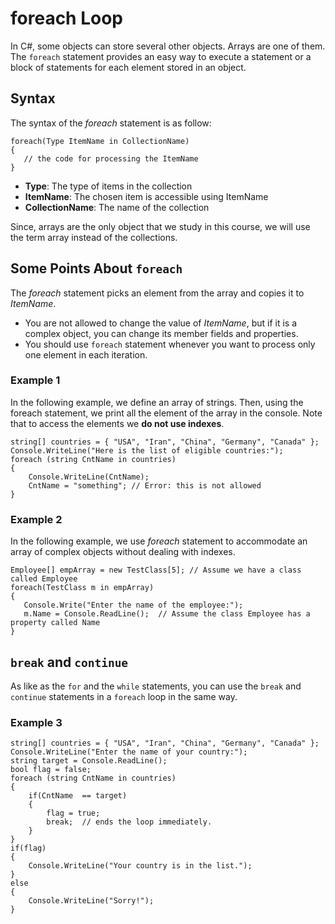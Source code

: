 # foreach Loop

In C#, some objects can store several other objects. Arrays are one of them. The `foreach` statement provides an easy way to execute a statement or a block of statements for each element stored in an object.

## Syntax

The syntax of the _foreach_ statement is as follow:

```
foreach(Type ItemName in CollectionName)
{
   // the code for processing the ItemName
}
```

- **Type**: The type of items in the collection
- **ItemName**: The chosen item is accessible using ItemName
- **CollectionName**: The name of the collection

Since, arrays are the only object that we study in this course, we will use the term array instead of the collections. 

## Some Points About `foreach` 

The _foreach_ statement picks an element from the array and copies it to _ItemName_.

- You are not allowed to change the value of _ItemName_, but if it is a complex object, you can change its member fields and properties.
- You should use `foreach` statement whenever you want to process only one element in each iteration.

### Example 1

In the following example, we define an array of strings. Then, using the foreach statement, we print all the element of the array in the console. Note that to access the elements we **do not use indexes**. 

```
string[] countries = { "USA", "Iran", "China", "Germany", "Canada" };
Console.WriteLine("Here is the list of eligible countries:");
foreach (string CntName in countries)
{
    Console.WriteLine(CntName);
    CntName = "something"; // Error: this is not allowed
}
```

### Example 2

In the following example, we use _foreach_ statement to accommodate an array of complex objects without dealing with indexes.

```
Employee[] empArray = new TestClass[5]; // Assume we have a class called Employee
foreach(TestClass m in empArray)
{
   Console.Write("Enter the name of the employee:");
   m.Name = Console.ReadLine();  // Assume the class Employee has a property called Name
}
```

## `break` and `continue`

As like as the `for` and the `while` statements, you can use the `break` and `continue` statements in a `foreach` loop in the same way.

### Example 3

```
string[] countries = { "USA", "Iran", "China", "Germany", "Canada" };
Console.WriteLine("Enter the name of your country:");
string target = Console.ReadLine();
bool flag = false;
foreach (string CntName in countries)
{
    if(CntName  == target)
    {
        flag = true;
        break;  // ends the loop immediately. 
    }
}
if(flag)
{
    Console.WriteLine("Your country is in the list.");
}
else
{
    Console.WriteLine("Sorry!");
}
```

